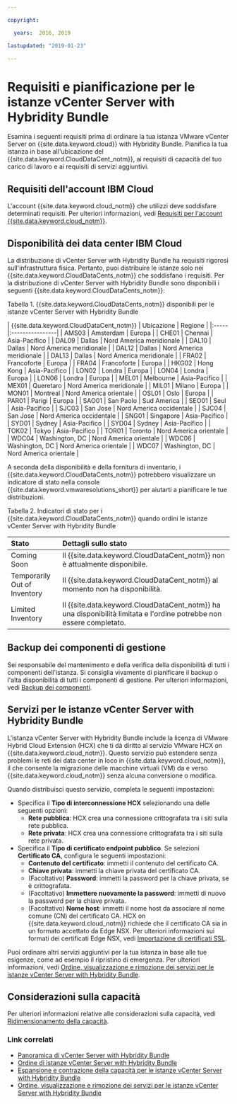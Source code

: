 ```yaml
---

copyright:

  years:  2016, 2019

lastupdated: "2019-01-23"

---
```


# Requisiti e pianificazione per le istanze vCenter Server with Hybridity Bundle

Esamina i seguenti requisiti prima di ordinare la tua istanza VMware vCenter Server on {{site.data.keyword.cloud}} with Hybridity Bundle. Pianifica la tua istanza in base all'ubicazione del {{site.data.keyword.CloudDataCent_notm}}, ai requisiti di capacità del tuo carico di lavoro e ai requisiti di servizi aggiuntivi.

## Requisiti dell'account IBM Cloud

L'account {{site.data.keyword.cloud_notm}} che utilizzi deve soddisfare determinati requisiti. Per ulteriori informazioni, vedi [Requisiti per l'account {{site.data.keyword.cloud_notm}}](/docs/services/vmwaresolutions/vmonic/slaccountrequirement.html).

## Disponibilità dei data center IBM Cloud

La distribuzione di vCenter Server with Hybridity Bundle ha requisiti rigorosi sull'infrastruttura fisica. Pertanto, puoi distribuire le istanze solo nei {{site.data.keyword.CloudDataCents_notm}} che soddisfano i requisiti. Per la distribuzione di vCenter Server with Hybridity Bundle sono disponibili i seguenti {{site.data.keyword.CloudDataCents_notm}}:

Tabella 1. {{site.data.keyword.CloudDataCents_notm}} disponibili per le istanze vCenter Server with Hybridity Bundle

| {{site.data.keyword.CloudDataCent_notm}} | Ubicazione | Regione |
|:-----|:----------------|
| AMS03 | Amsterdam | Europa |
| CHE01 | Chennai | Asia-Pacifico |
| DAL09 | Dallas | Nord America meridionale |
| DAL10 | Dallas | Nord America meridionale |
| DAL12 | Dallas | Nord America meridionale |
| DAL13 | Dallas | Nord America meridionale |
| FRA02 | Francoforte | Europa |
| FRA04 | Francoforte | Europa |
| HKG02 | Hong Kong | Asia-Pacifico |
| LON02 | Londra | Europa |
| LON04 | Londra | Europa |
| LON06 | Londra | Europa |
| MEL01 | Melbourne | Asia-Pacifico |
| MEX01 | Queretaro | Nord America meridionale |
| MIL01 | Milano | Europa |
| MON01 | Montreal | Nord America orientale |
| OSL01 | Oslo | Europa |
| PAR01 | Parigi | Europa |
| SAO01 | San Paolo | Sud America |
| SEO01 | Seul | Asia-Pacifico |
| SJC03 | San Jose | Nord America occidentale |
| SJC04 | San Jose | Nord America occidentale |
| SNG01 | Singapore | Asia-Pacifico |
| SYD01 | Sydney | Asia-Pacifico |
| SYD04 | Sydney | Asia-Pacifico |
| TOK02 | Tokyo | Asia-Pacifico |
| TOR01 | Toronto | Nord America orientale |
| WDC04 | Washington, DC | Nord America orientale |
| WDC06 | Washington, DC | Nord America orientale |
| WDC07 | Washington, DC | Nord America orientale |

A seconda della disponibilità e della fornitura di inventario, i {{site.data.keyword.CloudDataCents_notm}} potrebbero visualizzare un indicatore di stato nella console {{site.data.keyword.vmwaresolutions_short}} per aiutarti a pianificare le tue distribuzioni.

Tabella 2. Indicatori di stato per i {{site.data.keyword.CloudDataCents_notm}} quando ordini le istanze vCenter Server with Hybridity Bundle

| Stato | Dettagli sullo stato |
|:------------------------------|:--------------------------------------------------|
| Coming Soon                   | Il {{site.data.keyword.CloudDataCent_notm}} non è attualmente disponibile. |
| Temporarily Out of Inventory  | Il {{site.data.keyword.CloudDataCent_notm}} al momento non ha disponibilità. |
| Limited Inventory             | Il {{site.data.keyword.CloudDataCent_notm}} ha una disponibilità limitata e l'ordine potrebbe non essere completato. |

## Backup dei componenti di gestione

Sei responsabile del mantenimento e della verifica della disponibilità di tutti i componenti dell'istanza. Si consiglia vivamente di pianificare il backup o l'alta disponibilità di tutti i componenti di gestione. Per ulteriori informazioni, vedi [Backup dei componenti](/docs/services/vmwaresolutions/archiref/solution/solution_backingup.html).

## Servizi per le istanze vCenter Server with Hybridity Bundle

L'istanza vCenter Server with Hybridity Bundle include la licenza di VMware Hybrid Cloud Extension (HCX) che ti dà diritto al servizio VMware HCX on {{site.data.keyword.cloud_notm}}. Questo servizio può estendere senza problemi le reti dei data center in loco in {{site.data.keyword.cloud_notm}}, il che consente la migrazione delle macchine virtuali (VM) da e verso {{site.data.keyword.cloud_notm}} senza alcuna conversione o modifica.

Quando distribuisci questo servizio, completa le seguenti impostazioni:
* Specifica il **Tipo di interconnessione HCX** selezionando una delle seguenti opzioni:
  * **Rete pubblica**: HCX crea una connessione crittografata tra i siti sulla rete pubblica.
  * **Rete privata**: HCX crea una connessione crittografata tra i siti sulla rete privata.
* Specifica il **Tipo di certificato endpoint pubblico**. Se selezioni **Certificato CA**, configura le seguenti impostazioni:
  * **Contenuto del certificato**: immetti il contenuto del certificato CA.
  * **Chiave privata**: immetti la chiave privata del certificato CA.
  * (Facoltativo) **Password**: immetti la password per la chiave privata, se è crittografata.
  * (Facoltativo) **Immettere nuovamente la password**: immetti di nuovo la password per la chiave privata.
  * (Facoltativo) **Nome host**: immetti il nome host da associare al nome comune (CN) del certificato CA. HCX on {{site.data.keyword.cloud_notm}} richiede che il certificato CA sia in un formato accettato da Edge NSX. Per ulteriori informazioni sui formati dei certificati Edge NSX, vedi [Importazione di certificati SSL](https://docs.vmware.com/en/VMware-NSX-for-vSphere/6.3/com.vmware.nsx.admin.doc/GUID-19D3A4FD-DF17-43A3-9343-25EE28273BC6.html).

Puoi ordinare altri servizi aggiuntivi per la tua istanza in base alle tue esigenze, come ad esempio il ripristino di emergenza. Per ulteriori informazioni, vedi [Ordine, visualizzazione e rimozione dei servizi per le istanze vCenter Server with Hybridity Bundle](/docs/services/vmwaresolutions/vcenter/vc_hybrid_addingremovingservices.html).

## Considerazioni sulla capacità

Per ulteriori informazioni relative alle considerazioni sulla capacità, vedi [Ridimensionamento della capacità](/docs/services/vmwaresolutions/archiref/solution/solution_scaling.html).

### Link correlati

* [Panoramica di vCenter Server with Hybridity Bundle](/docs/services/vmwaresolutions/vcenter/vc_hybrid_overview.html)
* [Ordine di istanze vCenter Server with Hybridity Bundle](/docs/services/vmwaresolutions/vcenter/vc_hybrid_orderinginstance.html)
* [Espansione e contrazione della capacità per le istanze vCenter Server with Hybridity Bundle](/docs/services/vmwaresolutions/vcenter/vc_hybrid_addingremovingservers.html)
* [Ordine, visualizzazione e rimozione dei servizi per le istanze vCenter Server with Hybridity Bundle](/docs/services/vmwaresolutions/vcenter/vc_hybrid_addingremovingservices.html)
